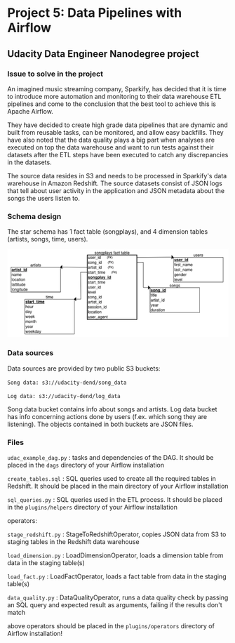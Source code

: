 Project 5: Data Pipelines with Airflow
======================================

Udacity Data Engineer Nanodegree project
----------------------------------------

### Issue to solve in the project

An imagined music streaming company, Sparkify, has decided that it is time to introduce more automation and monitoring to their data warehouse ETL pipelines and come to the conclusion that the best tool to achieve this is Apache Airflow.

They have decided to create high grade data pipelines that are dynamic and built from reusable tasks, can be monitored, and allow easy backfills. They have also noted that the data quality plays a big part when analyses are executed on top the data warehouse and want to run tests against their datasets after the ETL steps have been executed to catch any discrepancies in the datasets.

The source data resides in S3 and needs to be processed in Sparkify's data warehouse in Amazon Redshift. The source datasets consist of JSON logs that tell about user activity in the application and JSON metadata about the songs the users listen to.

### Schema design

The star schema has 1 fact table (songplays), and 4 dimension tables (artists, songs,  time, users).

![](relationalschema-2.png)


### Data sources

Data sources are provided by two public S3 buckets:

`Song data: s3://udacity-dend/song_data`

`Log data: s3://udacity-dend/log_data`

Song data bucket contains info about songs and artists. Log data bucket has info concerning actions done 
by users (f.ex. which song they are listening). The objects contained in both buckets are JSON files. 

### Files

`udac_example_dag.py` : tasks and dependencies of the DAG. It should be placed in the `dags` directory of your Airflow installation

`create_tables.sql` : SQL queries used to create all the required tables in Redshift. It should be placed in the main directory of your Airflow installation

`sql_queries.py` : SQL queries used in the ETL process. It should be placed in the `plugins/helpers` directory of your Airflow installation

operators:

`stage_redshift.py` : StageToRedshiftOperator, copies JSON data from S3 to staging tables in the Redshift data warehouse

`load_dimension.py` : LoadDimensionOperator, loads a dimension table from data in the staging table(s)

`load_fact.py` : LoadFactOperator, loads a fact table from data in the staging table(s)

`data_quality.py` : DataQualityOperator, runs a data quality check by passing an SQL query and expected result as arguments, failing if the results don't match

above operators should be placed in the `plugins/operators` directory of Airflow installation!





